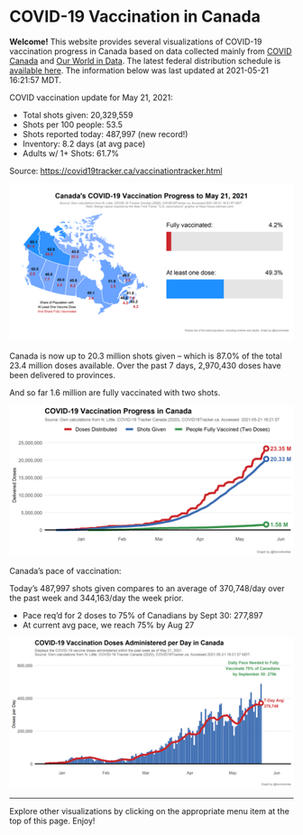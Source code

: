 COVID-19 Vaccination in Canada
==============================

**Welcome!** This website provides several visualizations of COVID-19
vaccination progress in Canada based on data collected mainly from
[COVID Canada](https://covid19tracker.ca/vaccinationtracker.html) and
[Our World in Data](https://ourworldindata.org/covid-vaccinations). The
latest federal distribution schedule is [available
here](https://www.canada.ca/en/public-health/services/diseases/2019-novel-coronavirus-infection/prevention-risks/covid-19-vaccine-treatment/vaccine-rollout.html).
The information below was last updated at 2021-05-21 16:21:57 MDT.

COVID vaccination update for May 21, 2021:

-   Total shots given: 20,329,559
-   Shots per 100 people: 53.5
-   Shots reported today: 487,997 (new record!)
-   Inventory: 8.2 days (at avg pace)
-   Adults w/ 1+ Shots: 61.7%

Source:
<a href="https://covid19tracker.ca/vaccinationtracker.html" class="uri">https://covid19tracker.ca/vaccinationtracker.html</a>

![](Plots/plot_main.png)

Canada is now up to 20.3 million shots given – which is 87.0% of the
total 23.4 million doses available. Over the past 7 days, 2,970,430
doses have been delivered to provinces.

And so far 1.6 million are fully vaccinated with two shots.

![](Plots/plot_total.png)

Canada’s pace of vaccination:

Today’s 487,997 shots given compares to an average of 370,748/day over
the past week and 344,163/day the week prior.

-   Pace req’d for 2 doses to 75% of Canadians by Sept 30: 277,897
-   At current avg pace, we reach 75% by Aug 27

![](Plots/pace_national.png)

------------------------------------------------------------------------

Explore other visualizations by clicking on the appropriate menu item at
the top of this page. Enjoy!

